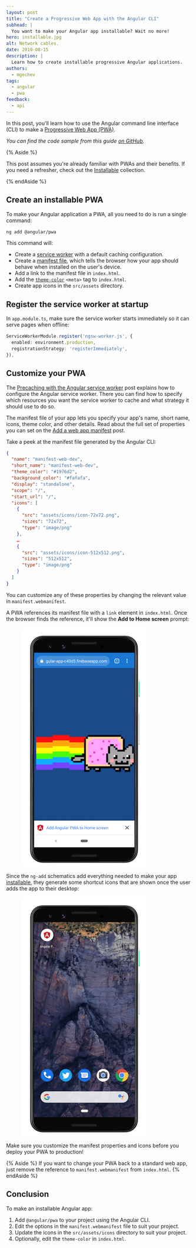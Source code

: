 ```yaml
---
layout: post
title: "Create a Progressive Web App with the Angular CLI"
subhead: |
  You want to make your Angular app installable? Wait no more!
hero: installable.jpg
alt: Network cables.
date: 2019-08-15
description: |
  Learn how to create installable progressive Angular applications.
authors:
  - mgechev
tags:
  - angular
  - pwa
feedback:
  - api
---
```


In this post, you'll learn how to use the Angular command line interface (CLI) to make a [Progressive Web App (PWA)](/discover-installable).

_You can find the code sample from this guide [on GitHub](https://github.com/mgechev/manifest-web-dev)._

{% Aside %}

This post assumes you're already familiar with PWAs and their benefits. If you need a refresher, check out the [Installable](/installable) collection.

{% endAside %}


## Create an installable PWA

To make your Angular application a PWA, all you need to do is run a single command:

```bash
ng add @angular/pwa
```

This command will:

* Create a [service worker](/precaching-with-the-angular-service-worker) with a default caching configuration.
* Create a [manifest file](/add-manifest), which tells the browser how your app should behave when installed on the user's device.
* Add a link to the manifest file in `index.html`.
* Add the [`theme-color`](/themed-omnibox) `<meta>` tag to `index.html`.
* Create app icons in the `src/assets` directory.

## Register the service worker at startup

In `app.module.ts`, make sure the service worker starts immediately so it can serve pages when offline:

```typescript
ServiceWorkerModule.register('ngsw-worker.js', {
  enabled: environment.production,
  registrationStrategy: 'registerImmediately',
}),
```

## Customize your PWA

The [Precaching with the Angular service worker](/precaching-with-the-angular-service-worker) post explains how to configure the Angular service worker. There you can find how to specify which resources you want the service worker to cache and what strategy it should use to do so.

The manifest file of your app lets you specify your app's name, short name, icons, theme color, and other details. Read about the full set of properties you can set on the [Add a web app manifest](/add-manifest/) post.

Take a peek at the manifest file generated by the Angular CLI:

```json
{
  "name": "manifest-web-dev",
  "short_name": "manifest-web-dev",
  "theme_color": "#1976d2",
  "background_color": "#fafafa",
  "display": "standalone",
  "scope": "/",
  "start_url": "/",
  "icons": [
    {
      "src": "assets/icons/icon-72x72.png",
      "sizes": "72x72",
      "type": "image/png"
    },
    …
    {
      "src": "assets/icons/icon-512x512.png",
      "sizes": "512x512",
      "type": "image/png"
    }
  ]
}
```

You can customize any of these properties by changing the relevant value in `manifest.webmanifest`.

A PWA references its manifest file with a `link` element in `index.html`. Once the browser finds the reference, it'll show the **Add to Home screen** prompt:

<figure class="w-figure">
  <img src="home.png" alt="A progressive web app install prompt">
</figure>

Since the `ng-add` schematics add everything needed to make your app [installable](/discover-installable/), they generate some shortcut icons that are shown once the user adds the app to their desktop:

<figure class="w-figure">
  <img src="icon.png" alt="A progressive web app shortcut icon">
</figure>

Make sure you customize the manifest properties and icons before you deploy your PWA to production!

{% Aside %}
If you want to change your PWA back to a standard web app, just remove the reference to `manifest.webmanifest` from `index.html`.
{% endAside %}

## Conclusion

To make an installable Angular app:

1. Add `@angular/pwa` to your project using the Angular CLI.
2. Edit the options in the `manifest.webmanifest` file to suit your project.
3. Update the icons in the `src/assets/icons` directory to suit your project.
4. Optionally, edit the `theme-color` in `index.html`.
